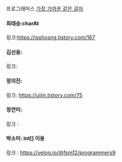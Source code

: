 프로그래머스 [가장 가까운 같은 글자](https://school.programmers.co.kr/learn/courses/30/lessons/142086)<br>

#### 최태승:charAt
링크:https://isshosng.tistory.com/167

#### 김선웅:
링크: 

#### 정의진:
링크: https://uijin.tistory.com/75

#### 정연미:
링크 : 

#### 박소미: int[] 이용
링크 : https://velog.io/@fsm12/programmers9
